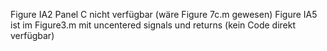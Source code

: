 Figure IA2 Panel C nicht verfügbar (wäre Figure 7c.m gewesen)
Figure IA5 ist im Figure3.m mit uncentered signals und returns (kein Code direkt verfügbar)